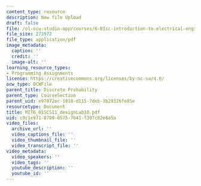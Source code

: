 ```yaml
---
content_type: resource
description: New file Upload
draft: false
file: /ol-ocw-studio-app/courses/6-01sc-introduction-to-electrical-engineering-and-computer-science-i-spring-2011/c9c1e971878905757641f397c82e6a5a_MIT6_01SCS11_designLab10.pdf
file_size: 273972
file_type: application/pdf
image_metadata:
  caption: ''
  credit: ''
  image-alt: ''
learning_resource_types:
- Programming Assignments
license: https://creativecommons.org/licenses/by-nc-sa/4.0/
ocw_type: OCWFile
parent_title: Discrete Probability
parent_type: CourseSection
parent_uid: e97072ec-1818-d115-7deb-3b29326fe85e
resourcetype: Document
title: MIT6_01SCS11_designLab10.pdf
uid: c9c1e971-8789-0575-7641-f397c82e6a5a
video_files:
  archive_url: ''
  video_captions_file: ''
  video_thumbnail_file: ''
  video_transcript_file: ''
video_metadata:
  video_speakers: ''
  video_tags: ''
  youtube_description: ''
  youtube_id: ''
---
```

